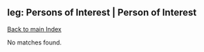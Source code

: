 
## leg: Persons of Interest | Person of Interest

[Back to main Index](README.md)

No matches found.
